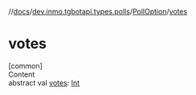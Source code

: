 //[docs](../../../index.md)/[dev.inmo.tgbotapi.types.polls](../index.md)/[PollOption](index.md)/[votes](votes.md)



# votes  
[common]  
Content  
abstract val [votes](votes.md): [Int](https://kotlinlang.org/api/latest/jvm/stdlib/kotlin/-int/index.html)  



